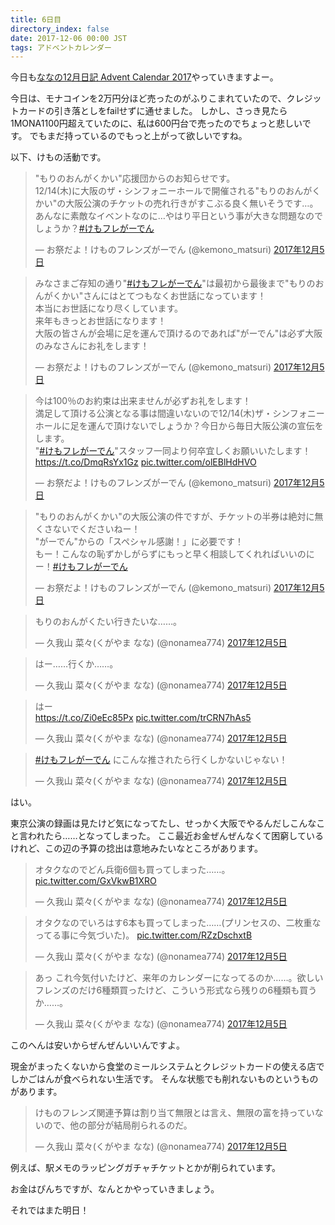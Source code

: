 ```yaml
---
title: 6日目
directory_index: false
date: 2017-12-06 00:00 JST
tags: アドベントカレンダー
---
```


今日も[ななの12月日記 Advent Calendar 2017](https://adventar.org/calendars/2621)やっていきますよー。

今日は、モナコインを2万円分ほど売ったのがふりこまれていたので、クレジットカードの引き落としをfailせずに通せました。
しかし、さっき見たら1MONA1100円超えていたのに、私は600円台で売ったのでちょっと悲しいです。
でもまだ持っているのでもっと上がって欲しいですね。

以下、けもの活動です。

<blockquote class="twitter-tweet" data-lang="ja"><p lang="ja" dir="ltr">&quot;もりのおんがくかい&quot;応援団からのお知らせです。<br>12/14(木)に大阪のザ・シンフォニーホールで開催される&quot;もりのおんがくかい&quot;の大阪公演のチケットの売れ行きがすこぶる良く無いそうです…。<br>あんなに素敵なイベントなのに…やはり平日という事が大きな問題なのでしょうか？<a href="https://twitter.com/hashtag/%E3%81%91%E3%82%82%E3%83%95%E3%83%AC%E3%81%8C%E3%83%BC%E3%81%A7%E3%82%93?src=hash&amp;ref_src=twsrc%5Etfw">#けもフレがーでん</a></p>&mdash; お祭だよ！けものフレンズがーでん (@kemono_matsuri) <a href="https://twitter.com/kemono_matsuri/status/937876803657482240?ref_src=twsrc%5Etfw">2017年12月5日</a></blockquote>
<script async src="https://platform.twitter.com/widgets.js" charset="utf-8"></script>

<blockquote class="twitter-tweet" data-lang="ja"><p lang="ja" dir="ltr">みなさまご存知の通り&quot;<a href="https://twitter.com/hashtag/%E3%81%91%E3%82%82%E3%83%95%E3%83%AC%E3%81%8C%E3%83%BC%E3%81%A7%E3%82%93?src=hash&amp;ref_src=twsrc%5Etfw">#けもフレがーでん</a>&quot;は最初から最後まで&quot;もりのおんがくかい&quot;さんにはとてつもなくお世話になっています！<br>本当にお世話になり尽くしています。<br>来年もきっとお世話になります！<br>大阪の皆さんが会場に足を運んで頂けるのであれば&quot;がーでん&quot;は必ず大阪のみなさんにお礼をします！</p>&mdash; お祭だよ！けものフレンズがーでん (@kemono_matsuri) <a href="https://twitter.com/kemono_matsuri/status/937877094419251200?ref_src=twsrc%5Etfw">2017年12月5日</a></blockquote>

<blockquote class="twitter-tweet" data-lang="ja"><p lang="ja" dir="ltr">今は100％のお約束は出来ませんが必ずお礼をします！<br>満足して頂ける公演となる事は間違いないので12/14(木)ザ・シンフォニーホールに足を運んで頂けないでしょうか？今日から毎日大阪公演の宣伝をします。<br>&quot;<a href="https://twitter.com/hashtag/%E3%81%91%E3%82%82%E3%83%95%E3%83%AC%E3%81%8C%E3%83%BC%E3%81%A7%E3%82%93?src=hash&amp;ref_src=twsrc%5Etfw">#けもフレがーでん</a>&quot;スタッフ一同より何卒宜しくお願いいたします！<a href="https://t.co/DmqRsYx1Gz">https://t.co/DmqRsYx1Gz</a> <a href="https://t.co/olEBlHdHVO">pic.twitter.com/olEBlHdHVO</a></p>&mdash; お祭だよ！けものフレンズがーでん (@kemono_matsuri) <a href="https://twitter.com/kemono_matsuri/status/937877508308967424?ref_src=twsrc%5Etfw">2017年12月5日</a></blockquote>

<blockquote class="twitter-tweet" data-lang="ja"><p lang="ja" dir="ltr">&quot;もりのおんがくかい&quot;の大阪公演の件ですが、チケットの半券は絶対に無くさないでくださいねー！<br>&quot;がーでん&quot;からの「スペシャル感謝！」に必要です！<br>もー！こんなの恥ずかしがらずにもっと早く相談してくれればいいのにー！<a href="https://twitter.com/hashtag/%E3%81%91%E3%82%82%E3%83%95%E3%83%AC%E3%81%8C%E3%83%BC%E3%81%A7%E3%82%93?src=hash&amp;ref_src=twsrc%5Etfw">#けもフレがーでん</a></p>&mdash; お祭だよ！けものフレンズがーでん (@kemono_matsuri) <a href="https://twitter.com/kemono_matsuri/status/937895359237328896?ref_src=twsrc%5Etfw">2017年12月5日</a></blockquote>

<blockquote class="twitter-tweet" data-lang="ja"><p lang="ja" dir="ltr">もりのおんがくたい行きたいな……。</p>&mdash; 久我山 菜々(くがやま なな) (@nonamea774) <a href="https://twitter.com/nonamea774/status/937921777321230337?ref_src=twsrc%5Etfw">2017年12月5日</a></blockquote>

<blockquote class="twitter-tweet" data-lang="ja"><p lang="ja" dir="ltr">はー……行くか……。</p>&mdash; 久我山 菜々(くがやま なな) (@nonamea774) <a href="https://twitter.com/nonamea774/status/937922275264806913?ref_src=twsrc%5Etfw">2017年12月5日</a></blockquote>

<blockquote class="twitter-tweet" data-lang="ja"><p lang="ja" dir="ltr">はー<br> <a href="https://t.co/Zi0eEc85Px">https://t.co/Zi0eEc85Px</a> <a href="https://t.co/trCRN7hAs5">pic.twitter.com/trCRN7hAs5</a></p>&mdash; 久我山 菜々(くがやま なな) (@nonamea774) <a href="https://twitter.com/nonamea774/status/937923693342351360?ref_src=twsrc%5Etfw">2017年12月5日</a></blockquote>

<blockquote class="twitter-tweet" data-lang="ja"><p lang="ja" dir="ltr"><a href="https://twitter.com/hashtag/%E3%81%91%E3%82%82%E3%83%95%E3%83%AC%E3%81%8C%E3%83%BC%E3%81%A7%E3%82%93?src=hash&amp;ref_src=twsrc%5Etfw">#けもフレがーでん</a> にこんな推されたら行くしかないじゃない！</p>&mdash; 久我山 菜々(くがやま なな) (@nonamea774) <a href="https://twitter.com/nonamea774/status/937924562204876801?ref_src=twsrc%5Etfw">2017年12月5日</a></blockquote>

はい。

東京公演の録画は見たけど気になってたし、せっかく大阪でやるんだしこんなこと言われたら……となってしまった。
ここ最近お金ぜんぜんなくて困窮しているけれど、この辺の予算の捻出は意地みたいなところがあります。

<blockquote class="twitter-tweet" data-lang="ja"><p lang="ja" dir="ltr">オタクなのでどん兵衛6個も買ってしまった……。 <a href="https://t.co/GxVkwB1XRO">pic.twitter.com/GxVkwB1XRO</a></p>&mdash; 久我山 菜々(くがやま なな) (@nonamea774) <a href="https://twitter.com/nonamea774/status/937929631314751488?ref_src=twsrc%5Etfw">2017年12月5日</a></blockquote>

<blockquote class="twitter-tweet" data-lang="ja"><p lang="ja" dir="ltr">オタクなのでいろはす6本も買ってしまった……(プリンセスの、二枚重なってる事に今気づいた)。 <a href="https://t.co/RZzDschxtB">pic.twitter.com/RZzDschxtB</a></p>&mdash; 久我山 菜々(くがやま なな) (@nonamea774) <a href="https://twitter.com/nonamea774/status/937938138915160064?ref_src=twsrc%5Etfw">2017年12月5日</a></blockquote>

<blockquote class="twitter-tweet" data-lang="ja"><p lang="ja" dir="ltr">あっ これ今気付いたけど、来年のカレンダーになってるのか……。欲しいフレンズのだけ6種類買ったけど、こういう形式なら残りの6種類も買うか……。</p>&mdash; 久我山 菜々(くがやま なな) (@nonamea774) <a href="https://twitter.com/nonamea774/status/937941565162455040?ref_src=twsrc%5Etfw">2017年12月5日</a></blockquote>

このへんは安いからぜんぜんいいんですよ。

現金がまったくないから食堂のミールシステムとクレジットカードの使える店でしかごはんが食べられない生活です。
そんな状態でも削れないものというものがあります。

<blockquote class="twitter-tweet" data-lang="ja"><p lang="ja" dir="ltr">けものフレンズ関連予算は割り当て無限とは言え、無限の富を持っていないので、他の部分が結局削られるのだ。</p>&mdash; 久我山 菜々(くがやま なな) (@nonamea774) <a href="https://twitter.com/nonamea774/status/937930325547663360?ref_src=twsrc%5Etfw">2017年12月5日</a></blockquote>

例えば、駅メモのラッピングガチャチケットとかが削られています。

お金はぴんちですが、なんとかやっていきましょう。

それではまた明日！
